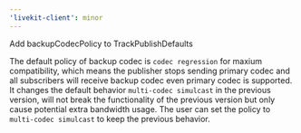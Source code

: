 ```yaml
---
'livekit-client': minor
---
```


Add backupCodecPolicy to TrackPublishDefaults

The default policy of backup codec is `codec regression` for maxium compatibility, which means the publisher stops sending primary codec and all subscribers will receive backup codec even primary codec is supported. 
It changes the default behavior `multi-codec simulcast` in the previous version, will not break the functionality of the previous version but only cause potential extra bandwidth usage. The user can set the policy to `multi-codec simulcast` to keep the previous behavior.
 